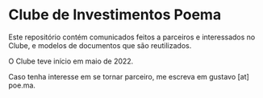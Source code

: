 # Clube de Investimentos Poema

Este repositório contém comunicados feitos a parceiros e interessados no Clube, e modelos de documentos que são reutilizados.

O Clube teve início em maio de 2022.

Caso tenha interesse em se tornar parceiro, me escreva em gustavo [at] poe.ma.
